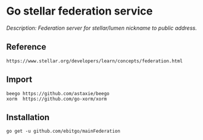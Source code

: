 # Go stellar federation service

*Description: Federation server for stellar/lumen nickname to public address.*

## Reference

	https://www.stellar.org/developers/learn/concepts/federation.html


## Import

	beego https://github.com/astaxie/beego
	xorm  https://github.com/go-xorm/xorm


## Installation

```shell
go get -u github.com/ebitgo/mainFederation
```
